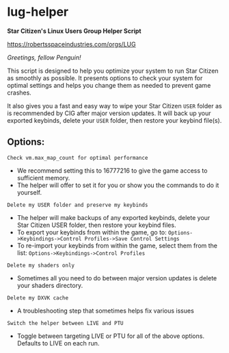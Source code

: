 # lug-helper
**Star Citizen's Linux Users Group Helper Script**

https://robertsspaceindustries.com/orgs/LUG

*Greetings, fellow Penguin!*

This script is designed to help you optimize your system to run Star Citizen as smoothly as possible. It presents options to check your system for optimal settings and helps you change them as needed to prevent game crashes.

It also gives you a fast and easy way to wipe your Star Citizen `USER` folder as is recommended by CIG after major version updates. It will back up your exported keybinds, delete your `USER` folder, then restore your keybind file(s).

## Options:

`Check vm.max_map_count for optimal performance`
- We recommend setting this to 16777216 to give the game access to sufficient memory.
- The helper will offer to set it for you or show you the commands to do it yourself.

`Delete my USER folder and preserve my keybinds`
- The helper will make backups of any exported keybinds, delete your Star Citizen USER folder, then restore your keybind files.
- To export your keybinds from within the game, go to: `Options->Keybindings->Control Profiles->Save Control Settings`
- To re-import your keybinds from within the game, select them from the list: `Options->Keybindings->Control Profiles`

`Delete my shaders only`
- Sometimes all you need to do between major version updates is delete your shaders directory.

`Delete my DXVK cache`
- A troubleshooting step that sometimes helps fix various issues

`Switch the helper between LIVE and PTU`
- Toggle between targeting LIVE or PTU for all of the above options.  Defaults to LIVE on each run.
